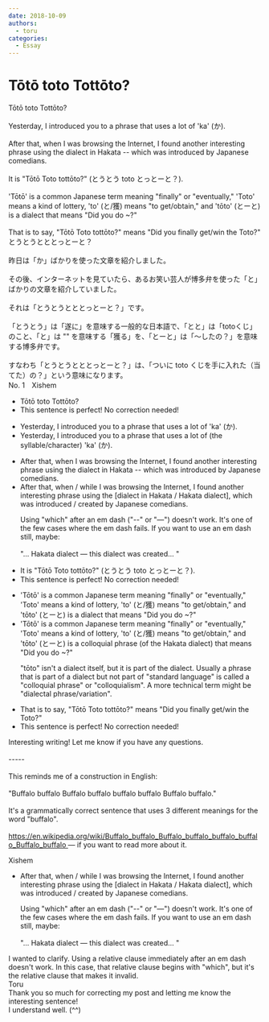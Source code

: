 ```yaml
---
date: 2018-10-09
authors:
  - toru
categories:
  - Essay
---
```


<h1 id="subject_show">Tōtō toto Tottōto?</h1>
<div class="date" hidden>Oct 9, 2018 13:31</div>
<div id="post"><div id="body_show_ori">
Tōtō toto Tottōto?<br/><br/>Yesterday, I introduced you to a phrase that uses a lot of 'ka' (か).<br/><br/>After that, when I was browsing the Internet, I found another interesting phrase using the dialect in Hakata -- which was introduced by Japanese comedians.<br/><br/>It is "Tōtō Toto tottōto?" (とうとう toto とっとーと？).<br/><br/>'Tōtō' is a common Japanese term meaning "finally" or "eventually," 'Toto' means a kind of lottery, 'to' (と/獲) means "to get/obtain," and 'tōto' (とーと) is a dialect that means "Did you do ~?"<br/><br/>That is to say, "Tōtō Toto tottōto?" means "Did you finally get/win the Toto?"
</div></div>

<!-- more -->

<div id="post_ja"><div id="body_show_mo">
とうとうとととっとーと？<br/><br/>昨日は「か」ばかりを使った文章を紹介しました。<br/><br/>その後、インターネットを見ていたら、あるお笑い芸人が博多弁を使った「と」ばかりの文章を紹介していました。<br/><br/>それは「とうとうとととっとーと？」です。<br/><br/>「とうとう」は「遂に」を意味する一般的な日本語で、「とと」は「totoくじ」のこと、「と」は "" を意味する「獲る」を、「とーと」は「～したの？」を意味する博多弁です。<br/><br/>すなわち「とうとうとととっとーと？」は、「ついに toto くじを手に入れた（当てた）の？」という意味になります。
</div></div>
<div id="block"><div class="first_name"> No. 1　<span class="just_name">Xishem</span></div><div id="block2">
<ul class="correction_field">
<li class="incorrect">Tōtō toto Tottōto?</li>
<li class="corrected perfect">This sentence is perfect! No correction needed!</li>
</ul>
<ul class="correction_field">
<li class="incorrect">Yesterday, I introduced you to a phrase that uses a lot of 'ka' (か).</li>
<li class="corrected correct">
Yesterday, I introduced you to a phrase that uses a lot of <span class="f_blue">(the syllable/character)</span> 'ka' (か).
</li>
</ul>
<ul class="correction_field">
<li class="incorrect">After that, when I was browsing the Internet, I found another interesting phrase using the dialect in Hakata -- which was introduced by Japanese comedians.</li>
<li class="corrected correct">
After that, when / <span class="f_blue">while</span> I was browsing the Internet, I found another interesting phrase using the [dialect in Hakata / <span class="f_blue">Hakata dialect</span>], which was introduced / <span class="f_blue">created</span> by Japanese comedians.
<p class="correction_comment">Using "which" after an em dash ("--" or "—") doesn't work. It's one of the few cases where the em dash fails. If you want to use an em dash still, maybe:<br/><br/>"... Hakata dialect — this dialect was created... "</p>
</li>
</ul>
<ul class="correction_field">
<li class="incorrect">It is "Tōtō Toto tottōto?" (とうとう toto とっとーと？).</li>
<li class="corrected perfect">This sentence is perfect! No correction needed!</li>
</ul>
<ul class="correction_field">
<li class="incorrect">'Tōtō' is a common Japanese term meaning "finally" or "eventually," 'Toto' means a kind of lottery, 'to' (と/獲) means "to get/obtain," and 'tōto' (とーと) is a dialect that means "Did you do ~?"</li>
<li class="corrected correct">
'Tōtō' is a common Japanese term meaning "finally" or "eventually," 'Toto' means a kind of lottery, 'to' (と/獲) means "to get/obtain," and 'tōto' (とーと) is a <span class="f_blue">colloquial phrase (of the Hakata dialect)</span> that means "Did you do ~?"
<p class="correction_comment">"tōto" isn't a dialect itself, but it is part of the dialect. Usually a phrase that is part of a dialect but not part of "standard language" is called a "colloquial phrase" or "colloquialism". A more technical term might be "dialectal phrase/variation".</p>
</li>
</ul>
<ul class="correction_field">
<li class="incorrect">That is to say, "Tōtō Toto tottōto?" means "Did you finally get/win the Toto?"</li>
<li class="corrected perfect">This sentence is perfect! No correction needed!</li>
</ul>
<p class="comment_small">
 Interesting writing! Let me know if you have any questions.
 <br/>
 <br/>
 -----
 <br/>
 <br/>
 This reminds me of a construction in English:
 <br/>
 <br/>
 "Buffalo buffalo Buffalo buffalo buffalo buffalo Buffalo buffalo."
 <br/>
 <br/>
 It's a grammatically correct sentence that uses 3 different meanings for the word "buffalo".
 <br/>
 <br/>
 <a href="https://en.wikipedia.org/wiki/Buffalo_buffalo_Buffalo_buffalo_buffalo_buffalo_Buffalo_buffalo" target="_blank">
  https://en.wikipedia.org/wiki/Buffalo_buffalo_Buffalo_buffalo_buffalo_buffalo_Buffalo_buffalo
 </a>
 — if you want to read more about it.
</p>

</div><div class="name"><span class="just_name">Xishem</span><br><div class="quote_field"><ul class="correction_field">
<li class="corrected correct">
After that, when / <span class="f_blue">while</span> I was browsing the Internet, I found another interesting phrase using the [dialect in Hakata / <span class="f_blue">Hakata dialect</span>], which was introduced / <span class="f_blue">created</span> by Japanese comedians.
<p class="correction_comment">
Using "which" after an em dash ("--" or "—") doesn't work. It's one of the few cases where the em dash fails. If you want to use an em dash still, maybe:<br/><br/>"... Hakata dialect — this dialect was created... "
</p>
</li>
</ul></div>
I wanted to clarify. Using a relative clause immediately after an em dash doesn't work. In this case, that relative clause begins with "which", but it's the relative clause that makes it invalid.
</div>
<div class="name"><span class="just_name">Toru</span><br>
Thank you so much for correcting my post and letting me know the interesting sentence!<br/>I understand well. (^^)
</div>
</div>
